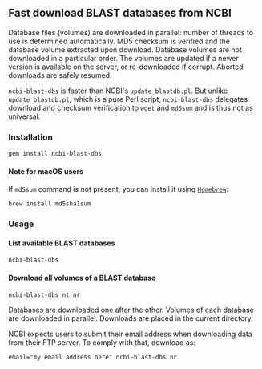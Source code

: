 ## Fast download BLAST databases from NCBI

Database files (volumes) are downloaded in parallel: number of threads to use
is determined automatically. MD5 checksum is verified and the database volume
extracted upon download.  Database volumes are not downloaded in a particular
order. The volumes are updated if a newer version is available on the server,
or re-downloaded if corrupt. Aborted downloads are safely resumed.

`ncbi-blast-dbs` is faster than NCBI's `update_blastdb.pl`. But unlike
`update_blastdb.pl`, which is a pure Perl script, `ncbi-blast-dbs` delegates
download and checksum verification to `wget` and `md5sum` and is thus not as
universal.

### Installation

    gem install ncbi-blast-dbs

#### Note for macOS users

If `md5sum` command is not present, you can install it using
[`Homebrew`](https://brew.sh):

    brew install md5sha1sum

### Usage

#### List available BLAST databases

    ncbi-blast-dbs

#### Download all volumes of a BLAST database

    ncbi-blast-dbs nt nr

Databases are downloaded one after the other. Volumes of each database are
downloaded in parallel. Downloads are placed in the current directory.

NCBI expects users to submit their email address when downloading data from
their FTP server. To comply with that, download as:

    email="my email address here" ncbi-blast-dbs nr
